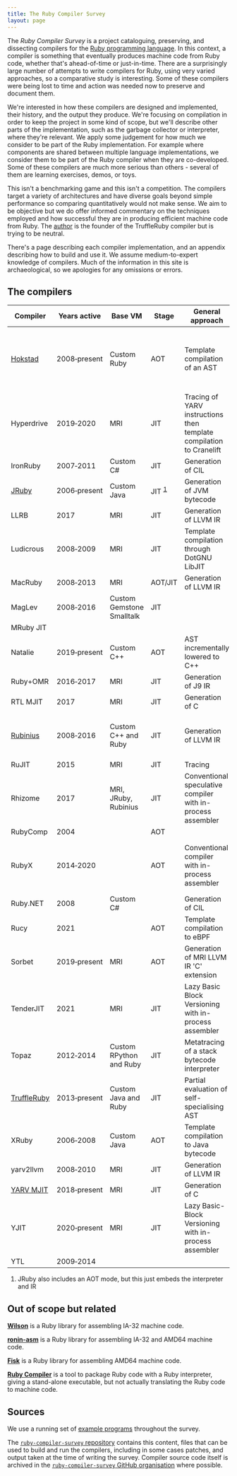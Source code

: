 ```yaml
---
title: The Ruby Compiler Survey
layout: page
---
```


The *Ruby Compiler Survey* is a project cataloguing, preserving, and dissecting compilers for the [Ruby programming language](https://www.ruby-lang.org/). In this context, a compiler is something that eventually produces machine code from Ruby code, whether that's ahead-of-time or just-in-time. There are a surprisingly large number of attempts to write compilers for Ruby, using very varied approaches, so a comparative study is interesting. Some of these compilers were being lost to time and action was needed now to preserve and document them.

We're interested in how these compilers are designed and implemented, their history, and the output they produce. We're focusing on compilation in order to keep the project in some kind of scope, but we'll describe other parts of the implementation, such as the garbage collector or interpreter, where they're relevant. We apply some judgement for how much we consider to be part of the Ruby implementation. For example where components are shared between multiple language implementations, we consider them to be part of the Ruby compiler when they are co-developed. Some of these compilers are much more serious than others - several of them are learning exercises, demos, or toys.

This isn't a benchmarking game and this isn't a competition. The compilers target a variety of architectures and have diverse goals beyond simple performance so comparing quantitatively would not make sense. We aim to be objective but we do offer informed commentary on the techniques employed and how successful they are in producing efficient machine code from Ruby. The [author](https://chrisseaton.com/) is the founder of the TruffleRuby compiler but is trying to be neutral.

There's a page describing each compiler implementation, and an appendix describing how to build and use it. We assume medium-to-expert knowledge of compilers. Much of the information in this site is archaeological, so we apologies for any omissions or errors.

<section id="overview">

<h2>The compilers</h2>

<table cellspacing="0" cellpadding="0">
  <thead>
    <tr>
      <th>Compiler</th>
      <th>Years active</th>
      <th>Base VM</th>
      <th>Stage</th>
      <th>General approach</th>
      <th>Frontend</th>
      <th>Interpreter</th>
      <th>Intermediate representations</th>
      <th>Key authors</th>
    </tr>
  </thead>
  <tbody>
    <tr class="odd">
      <td><a href="hokstad">Hokstad</a></td>
      <td>2008&#x2011;present</td>
      <td>Custom Ruby</td>
      <td>AOT</td>
      <td>Template compilation of an AST</td>
      <td>Custom recursive descent and operator precedence parser</td>
      <td>None</td>
      <td>Enhanced AST</td>
      <td>Hokstad</td>
    </tr>
    <tr>
      <td>Hyperdrive</td>
      <td>2019&#x2011;2020</td>
      <td>MRI</td>
      <td>JIT</td>
      <td>Tracing of YARV instructions then template compilation to Cranelift</td>
      <td>Tracing YARV interpreter</td>
      <td>Instrumented base interpreter</td>
      <td>None</td>
      <td>Matthews</td>
    </tr>
    <tr class="odd">
      <td>IronRuby</td>
      <td>2007&#x2011;2011</td>
      <td>Custom C#</td>
      <td>JIT</td>
      <td>Generation of CIL</td>
      <td></td>
      <td></td>
      <td></td>
      <td>Lam</td>
    </tr>
    <tr>
      <td><a href="jruby">JRuby</a></td>
      <td>2006&#x2011;present</td>
      <td>Custom Java</td>
      <td>JIT&nbsp;<sup><a href="#jruby-aot">1</a></sup></td>
      <td>Generation of JVM bytecode</td>
      <td>Parser to AST, to internal IR</td>
      <td>Internal IR interpreter</td>
      <td>CFG of linear RTL instructions</td>
      <td>Nutter, Enebo, Sastry</td>
    </tr>
    <tr class="odd">
      <td>LLRB</td>
      <td>2017</td>
      <td>MRI</td>
      <td>JIT</td>
      <td>Generation of LLVM IR</td>
      <td></td>
      <td></td>
      <td></td>
      <td>Kokubun</td>
    </tr>
    <tr>
      <td>Ludicrous</td>
      <td>2008&#x2011;2009</td>
      <td>MRI</td>
      <td>JIT</td>
      <td>Template compilation through DotGNU LibJIT</td>
      <td></td>
      <td></td>
      <td></td>
      <td>Brannan</td>
    </tr>
    <tr class="odd">
      <td>MacRuby</td>
      <td>2008&#x2011;2013</td>
      <td>MRI</td>
      <td>AOT/JIT</td>
      <td>Generation of LLVM IR</td>
      <td></td>
      <td></td>
      <td></td>
      <td>Sansonetti</td>
    </tr>
    <tr>
      <td>MagLev</td>
      <td>2008&#x2011;2016</td>
      <td>Custom Gemstone Smalltalk</td>
      <td>JIT</td>
      <td></td>
      <td></td>
      <td></td>
      <td></td>
      <td>McLain, Felgentreff</td>
    </tr>
    <tr class="odd">
      <td>MRuby JIT</td>
      <td></td>
      <td></td>
      <td></td>
      <td></td>
      <td></td>
      <td></td>
      <td></td>
      <td>Hideki</td>
    </tr>
    <tr>
      <td>Natalie</td>
      <td>2019&#x2011;present</td>
      <td>Custom C++</td>
      <td>AOT</td>
      <td>AST incrementally lowered to C++</td>
      <td></td>
      <td></td>
      <td>Enhanced AST</td>
      <td>Morgan</td>
    </tr>
    <tr class="odd">
      <td>Ruby+OMR</td>
      <td>2016&#x2011;2017</td>
      <td>MRI</td>
      <td>JIT</td>
      <td>Generation of J9 IR</td>
      <td></td>
      <td></td>
      <td></td>
      <td>Gaudet, Stoodley</td>
    </tr>
    <tr>
      <td>RTL MJIT</td>
      <td>2017</td>
      <td>MRI</td>
      <td>JIT</td>
      <td>Generation of C</td>
      <td></td>
      <td></td>
      <td></td>
      <td>Makarov</td>
    </tr>
    <tr class="odd">
      <td><a href="rubinius">Rubinius</a></td>
      <td>2008&#x2011;2016</td>
      <td>Custom C++ and Ruby</td>
      <td>JIT</td>
      <td>Generation of LLVM IR</td>
      <td>Parser to AST, to custom stack bytecode</td>
      <td>Stack bytecode</td>
      <td>None</td>
      <td>Phoenix, Bussink, Shirai</td>
    </tr>
    <tr>
      <td>RuJIT</td>
      <td>2015</td>
      <td>MRI</td>
      <td>JIT</td>
      <td>Tracing</td>
      <td></td>
      <td></td>
      <td></td>
      <td>Ide</td>
    </tr>
    <tr class="odd">
      <td>Rhizome</td>
      <td>2017</td>
      <td>MRI, JRuby, Rubinius</td>
      <td>JIT</td>
      <td>Conventional speculative compiler with in-process assembler</td>
      <td>Base bytecode or IR to custom bytecode</td>
      <td>Stack bytecode</td>
      <td>Graphical sea-of-nodes</td>
      <td>Seaton</td>
    </tr>
    <tr>
      <td>RubyComp</td>
      <td>2004</td>
      <td></td>
      <td>AOT</td>
      <td></td>
      <td></td>
      <td></td>
      <td></td>
      <td>Alexandersson</td>
    </tr>
    <tr class="odd">
      <td>RubyX</td>
      <td>2014&#x2011;2020</td>
      <td></td>
      <td>AOT</td>
      <td>Conventional compiler with in-process assembler</td>
      <td>Parser to AST</td>
      <td>None</td>
      <td>Multiple IRs gradually removing abstraction and lowering from AST to linear</td>
      <td>Rüger</td>
    </tr>
    <tr>
      <td>Ruby.NET</td>
      <td>2008</td>
      <td>Custom C#</td>
      <td></td>
      <td>Generation of CIL</td>
      <td></td>
      <td></td>
      <td></td>
      <td>Kelly</td>
    </tr>
    <tr class="odd">
      <td>Rucy</td>
      <td>2021</td>
      <td></td>
      <td>AOT</td>
      <td>Template compilation to eBPF</td>
      <td></td>
      <td></td>
      <td></td>
      <td>Uchio</td>
    </tr>
    <tr>
      <td>Sorbet</td>
      <td>2019&#x2011;present</td>
      <td>MRI</td>
      <td>AOT</td>
      <td>Generation of MRI LLVM IR 'C' extension</td>
      <td>Parser to AST</td>
      <td>None</td>
      <td>Sorbet's typechecking IR</td>
      <td>Tarjan, Petrashko, Froyd</td>
    </tr>
    <tr class="odd">
      <td>TenderJIT</td>
      <td>2021</td>
      <td>MRI</td>
      <td>JIT</td>
      <td>Lazy Basic Block Versioning with in-process assembler</td>
      <td>Template compiler of YARV bytecode</td>
      <td>Base interpreter</td>
      <td>None</td>
      <td>Patterson</td>
    </tr>
    <tr>
      <td>Topaz</td>
      <td>2012&#x2011;2014</td>
      <td>Custom RPython and Ruby</td>
      <td>JIT</td>
      <td>Metatracing of a stack bytecode interpreter</td>
      <td>Parser to AST</td>
      <td>Stack bytecode interpreter</td>
      <td></td>
      <td>Gaynor, Felgentreff</td>
    </tr>
    <tr class="odd">
      <td><a href="truffleruby">TruffleRuby</a></td>
      <td>2013&#x2011;present</td>
      <td>Custom Java and Ruby</td>
      <td>JIT</td>
      <td>Partial evaluation of self-specialising AST</td>
      <td>Parser to AST</td>
      <td>Self-specialising AST interpreter</td>
      <td>Graphical sea-of-nodes</td>
      <td>Seaton, Daloze, Menard, Chalupa, MacGregor</td>
    </tr>
    <tr>
      <td>XRuby</td>
      <td>2006&#x2011;2008</td>
      <td>Custom Java</td>
      <td>AOT</td>
      <td>Template compilation to Java bytecode</td>
      <td>Parser to AST</td>
      <td>None</td>
      <td>None</td>
      <td>Zhi</td>
    </tr>
    <tr class="odd">
      <td>yarv2llvm</td>
      <td>2008&#x2011;2010</td>
      <td>MRI</td>
      <td>JIT</td>
      <td>Generation of LLVM IR</td>
      <td></td>
      <td></td>
      <td></td>
      <td>Hideki</td>
    </tr>
    <tr>
      <td><a href="yarv-mjit">YARV MJIT</a></td>
      <td>2018&#x2011;present</td>
      <td>MRI</td>
      <td>JIT</td>
      <td>Generation of C</td>
      <td></td>
      <td>Base interpreter</td>
      <td></td>
      <td>Kokubun</td>
    </tr>
    <tr class="odd">
      <td>YJIT</td>
      <td>2020&#x2011;present</td>
      <td>MRI</td>
      <td>JIT</td>
      <td>Lazy Basic-Block Versioning with in-process assembler</td>
      <td>Template compiler of YARV bytecode</td>
      <td>Base interpreter</td>
      <td>None</td>
      <td>Chevalier-Boisvert</td>
    </tr>
    <tr>
      <td>YTL</td>
      <td>2009&#x2011;2014</td>
      <td></td>
      <td></td>
      <td></td>
      <td></td>
      <td></td>
      <td></td>
      <td>Hideki</td>
    </tr>
  </tbody>
</table>

<ol>
  <li><a name="jruby-aot"></a>JRuby also includes an AOT mode, but this just embeds the interpreter and IR</li>
</ol>

</section>

## Out of scope but related

**[Wilson](https://github.com/seattlerb/wilson)** is a Ruby library for assembling IA-32 machine code.

**[ronin-asm](https://github.com/ronin-rb/ronin-asm)** is a Ruby library for assembling IA-32 and AMD64 machine code.

**[Fisk](https://github.com/tenderlove/fisk)** is a Ruby library for assembling AMD64 machine code.

**[Ruby Compiler](https://github.com/sadiqmmm/ruby-compiler)** is a tool to package Ruby code with a Ruby interpreter, giving a stand-alone executable, but not actually translating the Ruby code to machine code.

## Sources

We use a running set of [example programs](examples) throughout the survey.

The [`ruby-compiler-survey` repository](https://github.com/ruby-compiler-survey/ruby-compiler-survey/) contains this content, files that can be used to build and run the compilers, including in some cases patches, and output taken at the time of writing the survey. Compiler source code itself is archived in the [`ruby-compiler-survey` GitHub organisation](https://github.com/ruby-compiler-survey/) where possible.

